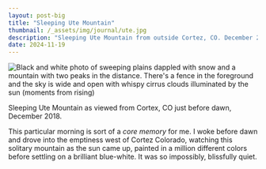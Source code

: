 ```yaml
---
layout: post-big
title: "Sleeping Ute Mountain"
thumbnail: /_assets/img/journal/ute.jpg
description: "Sleeping Ute Mountain from outside Cortez, CO. December 2018"
date: 2024-11-19
---
```

<div class="grid-wide">
	<img src="/_assets/img/journal/ute.jpg" alt="Black and white photo of sweeping plains dappled with snow and a mountain with two peaks in the distance. There's a fence in the foreground and the sky is wide and open with whispy cirrus clouds illuminated by the sun (moments from rising)" />
</div>
<div class="grid-item-4 grid-offset-3">

Sleeping Ute Mountain as viewed from Cortex, CO just before dawn, December 2018.

This particular morning is sort of a *core memory* for me. I woke before dawn and drove into the emptiness west of Cortez Colorado, watching this solitary mountain as the sun came up, painted in a million different colors before settling on a brilliant blue-white. It was so impossibly, blissfully quiet.

</div>
